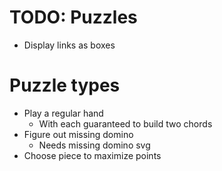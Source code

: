 # TODO: Puzzles
* Display links as boxes

# Puzzle types
* Play a regular hand
    * With each guaranteed to build two chords
* Figure out missing domino
    * Needs missing domino svg
* Choose piece to maximize points